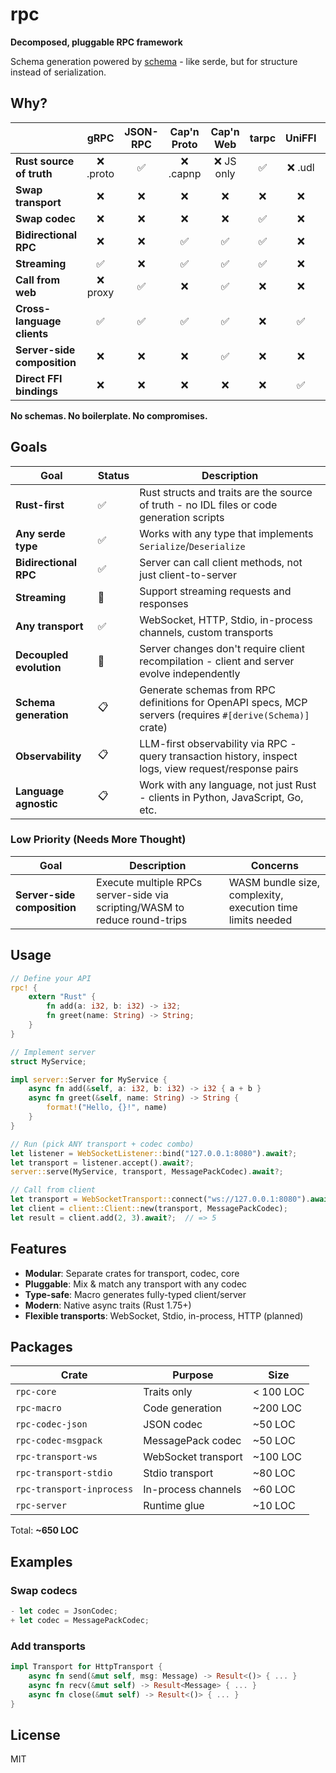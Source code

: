 # rpc

**Decomposed, pluggable RPC framework**

Schema generation powered by [schema](https://github.com/andrewgazelka/schema) - like serde, but for structure instead of serialization.

## Why?

|  | gRPC | JSON-RPC | Cap'n Proto | Cap'n Web | tarpc | UniFFI | **This** |
|---|:---:|:---:|:---:|:---:|:---:|:---:|:---:|
| **Rust source of truth** | ❌ .proto | ✅ | ❌ .capnp | ❌ JS only | ✅ | ❌ .udl | ✅ |
| **Swap transport** | ❌ | ❌ | ❌ | ❌ | ❌ | ❌ | ✅ |
| **Swap codec** | ❌ | ❌ | ❌ | ❌ | ✅ | ❌ | ✅ |
| **Bidirectional RPC** | ❌ | ❌ | ✅ | ✅ | ✅ | ❌ | ✅ |
| **Streaming** | ✅ | ❌ | ✅ | ✅ | ✅ | ❌ | 🚧 |
| **Call from web** | ❌ proxy | ✅ | ❌ | ✅ | ❌ | ❌ | ✅ |
| **Cross-language clients** | ✅ | ✅ | ✅ | ✅ | ❌ | ✅ | 🚧 |
| **Server-side composition** | ❌ | ❌ | ❌ | ✅ | ❌ | ❌ | 🚧 |
| **Direct FFI bindings** | ❌ | ❌ | ❌ | ❌ | ❌ | ✅ | 🚧 |

**No schemas. No boilerplate. No compromises.**

## Goals

| Goal | Status | Description |
|------|--------|-------------|
| **Rust-first** | ✅ | Rust structs and traits are the source of truth - no IDL files or code generation scripts |
| **Any serde type** | ✅ | Works with any type that implements `Serialize`/`Deserialize` |
| **Bidirectional RPC** | ✅ | Server can call client methods, not just client-to-server |
| **Streaming** | 🚧 | Support streaming requests and responses |
| **Any transport** | ✅ | WebSocket, HTTP, Stdio, in-process channels, custom transports |
| **Decoupled evolution** | 🚧 | Server changes don't require client recompilation - client and server evolve independently |
| **Schema generation** | 📋 | Generate schemas from RPC definitions for OpenAPI specs, MCP servers (requires `#[derive(Schema)]` crate) |
| **Observability** | 📋 | LLM-first observability via RPC - query transaction history, inspect logs, view request/response pairs |
| **Language agnostic** | 📋 | Work with any language, not just Rust - clients in Python, JavaScript, Go, etc. |

### Low Priority (Needs More Thought)

| Goal | Description | Concerns |
|------|-------------|----------|
| **Server-side composition** | Execute multiple RPCs server-side via scripting/WASM to reduce round-trips | WASM bundle size, complexity, execution time limits needed |

## Usage

```rust
// Define your API
rpc! {
    extern "Rust" {
        fn add(a: i32, b: i32) -> i32;
        fn greet(name: String) -> String;
    }
}

// Implement server
struct MyService;

impl server::Server for MyService {
    async fn add(&self, a: i32, b: i32) -> i32 { a + b }
    async fn greet(&self, name: String) -> String {
        format!("Hello, {}!", name)
    }
}

// Run (pick ANY transport + codec combo)
let listener = WebSocketListener::bind("127.0.0.1:8080").await?;
let transport = listener.accept().await?;
server::serve(MyService, transport, MessagePackCodec).await?;

// Call from client
let transport = WebSocketTransport::connect("ws://127.0.0.1:8080").await?;
let client = client::Client::new(transport, MessagePackCodec);
let result = client.add(2, 3).await?;  // => 5
```

## Features

- **Modular**: Separate crates for transport, codec, core
- **Pluggable**: Mix & match any transport with any codec
- **Type-safe**: Macro generates fully-typed client/server
- **Modern**: Native async traits (Rust 1.75+)
- **Flexible transports**: WebSocket, Stdio, in-process, HTTP (planned)

## Packages

| Crate | Purpose | Size |
|-------|---------|------|
| `rpc-core` | Traits only | < 100 LOC |
| `rpc-macro` | Code generation | ~200 LOC |
| `rpc-codec-json` | JSON codec | ~50 LOC |
| `rpc-codec-msgpack` | MessagePack codec | ~50 LOC |
| `rpc-transport-ws` | WebSocket transport | ~100 LOC |
| `rpc-transport-stdio` | Stdio transport | ~80 LOC |
| `rpc-transport-inprocess` | In-process channels | ~60 LOC |
| `rpc-server` | Runtime glue | ~10 LOC |

Total: **~650 LOC**

## Examples

### Swap codecs

```rust
- let codec = JsonCodec;
+ let codec = MessagePackCodec;
```

### Add transports

```rust
impl Transport for HttpTransport {
    async fn send(&mut self, msg: Message) -> Result<()> { ... }
    async fn recv(&mut self) -> Result<Message> { ... }
    async fn close(&mut self) -> Result<()> { ... }
}
```

## License

MIT
